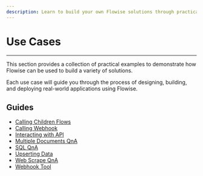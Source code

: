 ```yaml
---
description: Learn to build your own Flowise solutions through practical examples
---
```


# Use Cases

***

This section provides a collection of practical examples to demonstrate how Flowise can be used to build a variety of solutions.&#x20;

Each use case will guide you through the process of designing, building, and deploying real-world applications using Flowise.

## Guides

* [Calling Children Flows](calling-children-flows.md)
* [Calling Webhook](webhook-tool.md)
* [Interacting with API](interacting-with-api.md)
* [Multiple Documents QnA](multiple-documents-qna.md)
* [SQL QnA](sql-qna.md)
* [Upserting Data](upserting-data.md)
* [Web Scrape QnA](web-scrape-qna.md)
* [Webhook Tool](webhook-tool.md)



